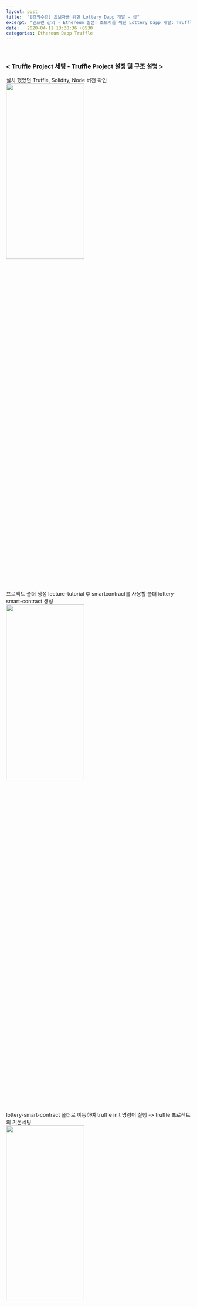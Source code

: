 ```yaml
---
layout: post
title:  "[강의수강] 초보자를 위한 Lottery Dapp 개발 - 상"
excerpt: "인프런 강의 - Ethereum 실전! 초보자를 위한 Lottery Dapp 개발: Truffle Project 설정 및 구조 설명, Truffle을 활용한 "
date:   2020-04-11 13:38:36 +0530
categories: Ethereum Dapp Truffle
---
```


<br/>

<h3>< Truffle Project 세팅 - Truffle Project 설정 및 구조 설명 ></h3>  
  
  설치 했었던 Truffle, Solidity, Node 버전 확인  
  <img src="/assets/imgs/Lottery&Dapp_06.png" width="65%" height="35%" >  
  
  프로젝트 폴더 생성 lecture-tutorial 후 smartcontract를 사용할 폴더 lottery-smart-contract 생성  
  <img src="/assets/imgs/Lottery&Dapp_07.png" width="65%" height="35%" >  
  
  lottery-smart-contract 폴더로 이동하여 truffle init 명령어 실행 -> truffle 프로젝트의 기본세팅  
  <img src="/assets/imgs/Lottery&Dapp_08.png" width="65%" height="35%" >  
  
  새로생긴 폴더들 확인 ( ls-al 명령어 사용 )  
  <img src="/assets/imgs/Lottery&Dapp_09.png" width="65%" height="35%" >  
  
  Visual Studio Code 로 lottery-smart-contract 프로젝트 오픈 -> Migrations.sol, 1_initial_migration.js 파일 생성 확인  
  <img src="/assets/imgs/Lottery&Dapp_10.png" width="65%" height="35%" >  
  
  + contracts 폴더 : 스마트 컨트랙트 관련 폴더  
  + migrations 폴더 : 배포 관련 스크립트 폴더  
  + test 폴더 : 단위테스트 관련 폴더  
  
  contracts 폴더 안에 Lottery.sol 파일 생성 후 컨트랙트 기본구조 작성  
  ```
   pragma solidity >=0.4.21 <0.7.0;
   
   contract Lottery {

   }
   
  ```
  
  컴파일  
  <img src="/assets/imgs/Lottery&Dapp_11.png" width="65%" height="35%" >  
  
  컴파일시 build 폴더 생성 -> 컴파일 결과 json 파일로 생성  
  + json 파일의 bytecode : 실제 blockchain 에 배포될 때 사용되는 bytecode  
  <img src="/assets/imgs/Lottery&Dapp_12.png" width="65%" height="35%" >  
  
  migrations 폴더에 2_deploy_smart_contract.js 파일 생성 후 배포 코드 작성  
  ```
   const Lottery = artifacts.require("Lottery"); // artifacts.require 가 build 폴더 안에있는 Lottery 데이터 가지고옴

   module.exports = function(deployer) {
     deployer.deploy(Lottery); // Lottery 의 bytecode를 가지고 와 deployer 배포 (deploy) 해줌
   };
   
  ```
  
  배포하기 위해 사용할 blockchain 네트워크 ( ganache-cli -d -m tutorial 명령어 사용 - 단어는 tutorial 로 설정 )  
  <img src="/assets/imgs/Lottery&Dapp_13.png" width="65%" height="35%" >  
  
  truffle-config.js 파일 에서 배포할 networks 설정 ( networks의 development 부분 수정 )  
  + 로컬에서 테스트 예정 이라 주석만 제거  
   ```
   
   development: {
     host: "127.0.0.1",     // Localhost (default: none)
     port: 8545,            // Standard Ethereum port (default: none)
     network_id: "*",       // Any network (default: none)
    },
   
  ```
  
  스마트 컨트랙트 배포 ( truffle migrate 명령어 사용 )  
  <img src="/assets/imgs/Lottery&Dapp_14.png" width="65%" height="35%" >  
  
  + 스마트 컨트랙트 재배포 시에는 truffle migrate --reset 명령어 사용  
  
  
  <h3>< Truffle Project 세팅 - Truffle을 활용한 스마트 컨트랙트 상호작용 ></h3>  
  
  Lottey.sol 파일 작성  
   ```
   
   pragma solidity >=0.4.21 <0.7.0;

   contract Lottery {

      address public owner; // public 으로 선언하여 자동 getter 생성

       constructor() public {
          owner = msg.sender;
      }

      function getSomeValue() public pure returns (uint256 value){
          return 5;
      }

  }
   
  ```
  
   스마트 컨트랙트 재배포  
   <img src="/assets/imgs/Lottery&Dapp_15.png" width="65%" height="35%" >  
  
   => 처음 배포시 Lottery의 gas used는 66838 이었는데 재배포시 gas used는 130157 로 증가  
      코드를 작성한 만큼 블록체인에 저장해야 하기 때문에 많은 수수료가 사용됨  
  
  이전에 켜둔 ganache-cli 에서 배포 트랜잭션들 기록 -> 트랜잭션들 확인 가능  
  <img src="/assets/imgs/Lottery&Dapp_16.png" width="65%" height="35%" >  
  <img src="/assets/imgs/Lottery&Dapp_17.png" width="65%" height="35%" >  
  
  
  블록체인에 접근 ( truffle console 명령어 사용 )  
  <img src="/assets/imgs/Lottery&Dapp_18.png" width="65%" height="35%" >  
  
  web3 에 접근 해서 사용 가능  
  <img src="/assets/imgs/Lottery&Dapp_19.png" width="65%" height="35%" >  
  
  받은 주소 10개 ( ganache-cli 의 Available Accounts ) 확인 가능 ( getAccounts() 명령어 사용 )  
  <img src="/assets/imgs/Lottery&Dapp_20.png" width="65%" height="35%" >  

  계정의 이더 확인 가능 ( getBalance('Account Address') 명령어 사용 )  
  <img src="/assets/imgs/Lottery&Dapp_21.png" width="65%" height="35%" >  
  + 원래 100 이더였는데 스마트 컨트랙트 배포하는데 이더 사용  

  Lottery address 확인 가능 ( Lottery.json 파일의 networks의 address 와 동일 한 주소 확인 가능 )  
  <img src="/assets/imgs/Lottery&Dapp_22.png" width="65%" height="35%" >  

  lt 변수안에 배포된 Lottery의 instance 넣음  
  <img src="/assets/imgs/Lottery&Dapp_23.png" width="65%" height="35%" >  

  lt 에서 사용할 수 있는 여러가지 함수들을 abi 형태로 확인 가능  
  <img src="/assets/imgs/Lottery&Dapp_24.png" width="65%" height="35%" >  

  owner의 getter 함수 사용  
  <img src="/assets/imgs/Lottery&Dapp_25.png" width="65%" height="35%" >  
  -> eth.getAccounts()시 0번째 주소와 동일 ( truffle은 자신이 가진 주소중 0번째 주소를 deployer로 사용 )  
  
  Lottery.sol 파일 에 만든 getSomeValue() 함수 확인 -> 리턴 5확인 가능  
  <img src="/assets/imgs/Lottery&Dapp_26.png" width="65%" height="35%" >  
  
  
  <h3>< Truffle Project 세팅 - Truffle을 활용한 테스트 ></h3>  
  
  
 
